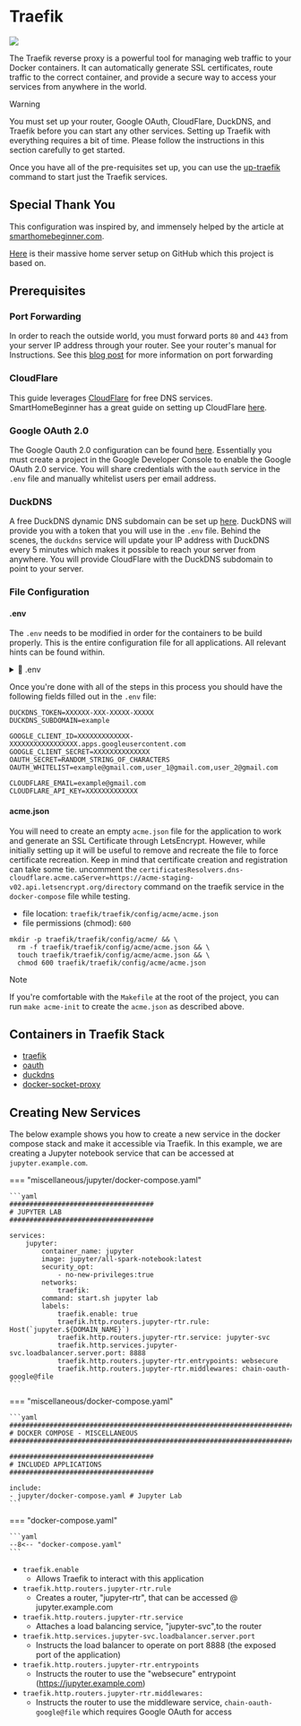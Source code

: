 # Traefik

![](https://i.imgur.com/JVARxB6.png)

The Traefik reverse proxy is a powerful tool for managing web traffic to your
Docker containers. It can automatically generate SSL certificates, route traffic
to the correct container, and provide a secure way to access your services from
anywhere in the world.

> [!WARNING]
>
> You must set up your router, Google OAuth, CloudFlare, DuckDNS, and Traefik
> before you can start any other services. Setting up Traefik with everything
> requires a bit of time. Please follow the instructions in this section carefully
> to get started.
>
> Once you have all of the pre-requisites set up, you can use the
> [up-traefik](cli.md#up-traefik) command to start just the Traefik services.

## Special Thank You

This configuration was inspired by, and
immensely helped by the article at
[smarthomebeginner.com](https://smarthomebeginner.com/traefik-2-docker-tutorial).

[Here](https://github.com/htpcBeginner/docker-traefik)
is their massive home server setup on GitHub which this project is based on.

## Prerequisites

### Port Forwarding

In order to reach the outside world, you must forward ports `80` and `443`
from your server IP address through your router. See your router's manual
for Instructions. See this [blog post](https://nordvpn.com/blog/open-ports-on-router/)
for more information on port forwarding

### CloudFlare

This guide leverages [CloudFlare](https://cloudflare.com/) for free
DNS services. SmartHomeBeginner has a great guide on setting up CloudFlare
[here](https://www.smarthomebeginner.com/cloudflare-settings-for-traefik-docker/).

### Google OAuth 2.0

The Google Oauth 2.0 configuration can be
found [here](https://www.smarthomebeginner.com/traefik-forward-auth-google-oauth-2022/).
Essentially you must create a project in the Google Developer Console to enable
the Google OAuth 2.0 service. You will share credentials with the `oauth` service
in the `.env` file and manually whitelist users per email address.

### DuckDNS

A free DuckDNS dynamic DNS subdomain can be set up [here](https://www.duckdns.org).
DuckDNS will provide you with a token that you will use in the `.env` file.
Behind the scenes, the `duckdns` service will update your IP address with DuckDNS
every 5 minutes which makes it possible to reach your server from anywhere. You will
provide CloudFlare with the DuckDNS subdomain to point to your server.

### File Configuration

#### .env

The `.env` needs to be modified in order for the containers to be build
properly. This is the entire configuration file for all applications.
All relevant hints can be found within.

<details><summary>📄 .env</summary>
<p>

```shell
--8<-- "docs/example.env"
```

</p>
</details>

Once you're done with all of the steps in this process you should have the following
fields filled out in the `.env` file:

```text
DUCKDNS_TOKEN=XXXXXX-XXX-XXXXX-XXXXX
DUCKDNS_SUBDOMAIN=example

GOOGLE_CLIENT_ID=XXXXXXXXXXXXX-XXXXXXXXXXXXXXXXX.apps.googleusercontent.com
GOOGLE_CLIENT_SECRET=XXXXXXXXXXXXXX
OAUTH_SECRET=RANDOM_STRING_OF_CHARACTERS
OAUTH_WHITELIST=example@gmail.com,user_1@gmail.com,user_2@gmail.com

CLOUDFLARE_EMAIL=example@gmail.com
CLOUDFLARE_API_KEY=XXXXXXXXXXXXX
```

#### acme.json

You will need to create an empty `acme.json` file for the
application to work and generate an SSL Certificate through LetsEncrypt.
However, while initially setting up it will be useful to remove and recreate the file to force
certificate recreation. Keep in mind that certificate creation and registration can take some tie.
uncomment the `certificatesResolvers.dns-cloudflare.acme.caServer=https://acme-staging-v02.api.letsencrypt.org/directory`
command on the traefik service in the `docker-compose` file while testing.

-   file location: `traefik/traefik/config/acme/acme.json`
-   file permissions (chmod): `600`

```shell
mkdir -p traefik/traefik/config/acme/ && \
  rm -f traefik/traefik/config/acme/acme.json && \
  touch traefik/traefik/config/acme/acme.json && \
  chmod 600 traefik/traefik/config/acme/acme.json
```

> [!NOTE]
> If you're comfortable with the `Makefile` at the root of the project, you can run
> `make acme-init` to create the `acme.json` as described above.

## Containers in Traefik Stack

-   [traefik](applications/traefik.md#traefik)
-   [oauth](applications/traefik.md#oauth)
-   [duckdns](applications/traefik.md#duckdns)
-   [docker-socket-proxy](applications/traefik.md#docker-socket-proxy)

## Creating New Services

The below example shows you how to create a new service in the docker compose
stack and make it accessible via Traefik. In this example, we are creating a
Jupyter notebook service that can be accessed at `jupyter.example.com`.

=== "miscellaneous/jupyter/docker-compose.yaml"

    ```yaml
    ####################################
    # JUPYTER LAB
    ####################################

    services:
        jupyter:
            container_name: jupyter
            image: jupyter/all-spark-notebook:latest
            security_opt:
                - no-new-privileges:true
            networks:
                traefik:
            command: start.sh jupyter lab
            labels:
                traefik.enable: true
                traefik.http.routers.jupyter-rtr.rule: Host(`jupyter.${DOMAIN_NAME}`)
                traefik.http.routers.jupyter-rtr.service: jupyter-svc
                traefik.http.services.jupyter-svc.loadbalancer.server.port: 8888
                traefik.http.routers.jupyter-rtr.entrypoints: websecure
                traefik.http.routers.jupyter-rtr.middlewares: chain-oauth-google@file
    ```

=== "miscellaneous/docker-compose.yaml"

    ```yaml
    ################################################################################
    # DOCKER COMPOSE - MISCELLANEOUS
    ################################################################################

    ####################################
    # INCLUDED APPLICATIONS
    ####################################

    include:
    - jupyter/docker-compose.yaml # Jupyter Lab
    ```

=== "docker-compose.yaml"

    ```yaml
    --8<-- "docker-compose.yaml"
    ```

-   `traefik.enable`
    -   Allows Traefik to interact with this application
-   `traefik.http.routers.jupyter-rtr.rule`
    -   Creates a router, "jupyter-rtr", that can be accessed @ jupyter.example.com
-   `traefik.http.routers.jupyter-rtr.service`
    -   Attaches a load balancing service, "jupyter-svc",to the router
-   `traefik.http.services.jupyter-svc.loadbalancer.server.port`
    -   Instructs the load balancer to operate on port 8888 (the exposed port of the application)
-   `traefik.http.routers.jupyter-rtr.entrypoints`
    -   Instructs the router to use the "websecure" entrypoint (https://jupyter.example.com)
-   `traefik.http.routers.jupyter-rtr.middlewares:`
    -   Instructs the router to use the middleware service, `chain-oauth-google@file`
        which requires Google OAuth for access
